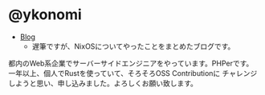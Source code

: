# @ykonomi

- [Blog](https://ykonomi.hatenablog.com/) 
  - 遅筆ですが、NixOSについてやったことをまとめたブログです。

都内のWeb系企業でサーバーサイドエンジニアをやっています。PHPerです。
一年以上、個人でRustを使っていて、そろそろOSS Contributionに
チャレンジしようと思い、申し込みました。よろしくお願い致します。
